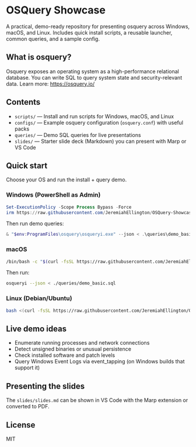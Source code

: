 # OSQuery Showcase

A practical, demo-ready repository for presenting osquery across Windows, macOS, and Linux. Includes quick install scripts, a reusable launcher, common queries, and a sample config.

## What is osquery?
Osquery exposes an operating system as a high-performance relational database. You can write SQL to query system state and security-relevant data. Learn more: https://osquery.io/

## Contents
- `scripts/` — Install and run scripts for Windows, macOS, and Linux
- `configs/` — Example osquery configuration (`osquery.conf`) with useful packs
- `queries/` — Demo SQL queries for live presentations
- `slides/` — Starter slide deck (Markdown) you can present with Marp or VS Code

## Quick start
Choose your OS and run the install + query demo.

### Windows (PowerShell as Admin)
```powershell
Set-ExecutionPolicy -Scope Process Bypass -Force
irm https://raw.githubusercontent.com/JeremiahEllington/OSQuery-Showcase/main/scripts/windows-install.ps1 | iex
```
Then run demo queries:
```powershell
& "$env:ProgramFiles\osquery\osqueryi.exe" --json < .\queries\demo_basic.sql
```

### macOS
```bash
/bin/bash -c "$(curl -fsSL https://raw.githubusercontent.com/JeremiahEllington/OSQuery-Showcase/main/scripts/macos-install.sh)"
```
Then run:
```bash
osqueryi --json < ./queries/demo_basic.sql
```

### Linux (Debian/Ubuntu)
```bash
bash <(curl -fsSL https://raw.githubusercontent.com/JeremiahEllington/OSQuery-Showcase/main/scripts/linux-install.sh)
```

## Live demo ideas
- Enumerate running processes and network connections
- Detect unsigned binaries or unusual persistence
- Check installed software and patch levels
- Query Windows Event Logs via event_tapping (on Windows builds that support it)

## Presenting the slides
The `slides/slides.md` can be shown in VS Code with the Marp extension or converted to PDF.

## License
MIT
